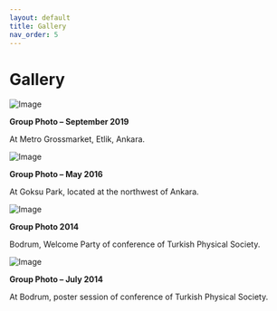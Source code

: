 ```yaml
---
layout: default
title: Gallery
nav_order: 5
---
```


# Gallery

![Image](../../assets/images/gallery/grup4.jpg)

**Group Photo – September 2019**

At Metro Grossmarket, Etlik, Ankara.

![Image](../../assets/images/gallery/grup3.jpg)

**Group Photo – May 2016**

At Goksu Park, located at the northwest of Ankara.

![Image](../../assets/images/gallery/grup2.jpg)

**Group Photo 2014**

Bodrum, Welcome Party of conference of Turkish Physical Society.

![Image](../../assets/images/gallery/grup1.jpg)

**Group Photo – July 2014**

At Bodrum, poster session of conference of Turkish Physical Society.
